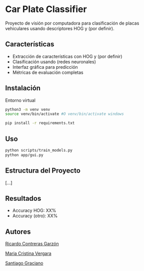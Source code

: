 # Car Plate Classifier

Proyecto de visión por computadora para clasificación de placas vehiculares usando descriptores HOG y (por definir).

## Características
- Extracción de características con HOG y (por definir)
- Clasificación usando (redes neuronales)
- Interfaz gráfica para predicción
- Métricas de evaluación completas

## Instalación

Entorno virtual

```bash
python3 -m venv venv
source venv/bin/activate #O venv/bin/activate windows
```

```bash
pip install -r requirements.txt
```

## Uso
```bash
python scripts/train_models.py
python app/gui.py
```

## Estructura del Proyecto
[...]

## Resultados
- Accuracy HOG: XX%
- Accuracy (otro): XX%

## Autores
[Ricardo Contreras Garzón](https://github.com/RickContreras)

[Maria Cristina Vergara](https://github.com/cristinavergara1)

[Santiago Graciano](https://github.com/santiagogracianod)